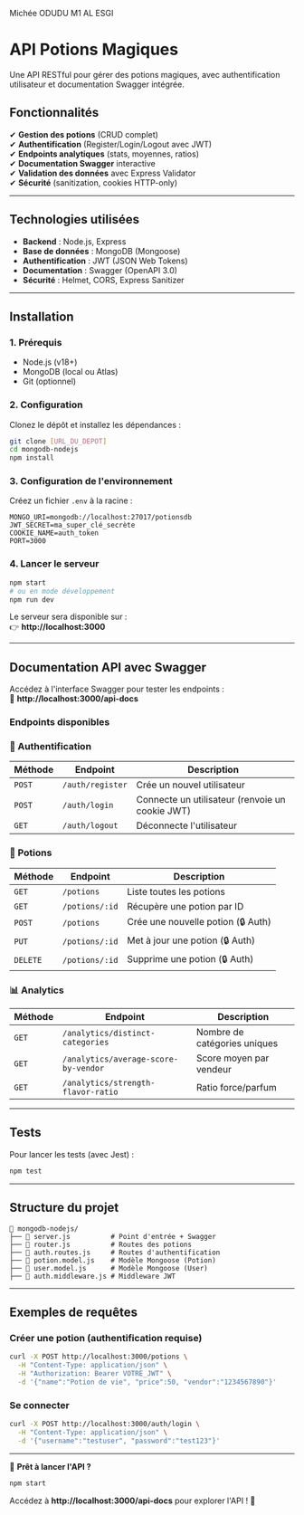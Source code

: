 Michée ODUDU
M1 AL
ESGI

# **API Potions Magiques**  

Une API RESTful pour gérer des potions magiques, avec authentification utilisateur et documentation Swagger intégrée.  

## **Fonctionnalités**  
✔ **Gestion des potions** (CRUD complet)  
✔ **Authentification** (Register/Login/Logout avec JWT)  
✔ **Endpoints analytiques** (stats, moyennes, ratios)  
✔ **Documentation Swagger** interactive  
✔ **Validation des données** avec Express Validator  
✔ **Sécurité** (sanitization, cookies HTTP-only)  

---

## **Technologies utilisées**  
- **Backend** : Node.js, Express  
- **Base de données** : MongoDB (Mongoose)  
- **Authentification** : JWT (JSON Web Tokens)  
- **Documentation** : Swagger (OpenAPI 3.0)  
- **Sécurité** : Helmet, CORS, Express Sanitizer  

---

## **Installation**  

### **1. Prérequis**  
- Node.js (v18+)  
- MongoDB (local ou Atlas)  
- Git (optionnel)  

### **2. Configuration**  
Clonez le dépôt et installez les dépendances :  

```bash
git clone [URL_DU_DEPOT]  
cd mongodb-nodejs  
npm install  
```

### **3. Configuration de l'environnement**  
Créez un fichier `.env` à la racine :  

```env
MONGO_URI=mongodb://localhost:27017/potionsdb  
JWT_SECRET=ma_super_clé_secrète  
COOKIE_NAME=auth_token  
PORT=3000  
```

### **4. Lancer le serveur**  

```bash
npm start  
# ou en mode développement  
npm run dev  
```

Le serveur sera disponible sur :  
👉 **http://localhost:3000**  

---

## **Documentation API avec Swagger**  
Accédez à l'interface Swagger pour tester les endpoints :  
🔗 **http://localhost:3000/api-docs**  

### **Endpoints disponibles**  

### **🔐 Authentification**  
| Méthode | Endpoint | Description |  
|---------|----------|-------------|  
| `POST` | `/auth/register` | Crée un nouvel utilisateur |  
| `POST` | `/auth/login` | Connecte un utilisateur (renvoie un cookie JWT) |  
| `GET` | `/auth/logout` | Déconnecte l'utilisateur |  

### **🧪 Potions**  
| Méthode | Endpoint | Description |  
|---------|----------|-------------|  
| `GET` | `/potions` | Liste toutes les potions |  
| `GET` | `/potions/:id` | Récupère une potion par ID |  
| `POST` | `/potions` | Crée une nouvelle potion (🔒 Auth) |  
| `PUT` | `/potions/:id` | Met à jour une potion (🔒 Auth) |  
| `DELETE` | `/potions/:id` | Supprime une potion (🔒 Auth) |  

### **📊 Analytics**  
| Méthode | Endpoint | Description |  
|---------|----------|-------------|  
| `GET` | `/analytics/distinct-categories` | Nombre de catégories uniques |  
| `GET` | `/analytics/average-score-by-vendor` | Score moyen par vendeur |  
| `GET` | `/analytics/strength-flavor-ratio` | Ratio force/parfum |  

---

## **Tests**  
Pour lancer les tests (avec Jest) :  

```bash
npm test  
```

---

## **Structure du projet**  
```
📁 mongodb-nodejs/
├── 📄 server.js          # Point d'entrée + Swagger
├── 📄 router.js          # Routes des potions
├── 📄 auth.routes.js     # Routes d'authentification
├── 📄 potion.model.js    # Modèle Mongoose (Potion)
├── 📄 user.model.js      # Modèle Mongoose (User)
├── 📄 auth.middleware.js # Middleware JWT

```

---

## **Exemples de requêtes**  

### **Créer une potion (authentification requise)**  
```bash
curl -X POST http://localhost:3000/potions \
  -H "Content-Type: application/json" \
  -H "Authorization: Bearer VOTRE_JWT" \
  -d '{"name":"Potion de vie", "price":50, "vendor":"1234567890"}'
```

### **Se connecter**  
```bash
curl -X POST http://localhost:3000/auth/login \
  -H "Content-Type: application/json" \
  -d '{"username":"testuser", "password":"test123"}'
```

---


🚀 **Prêt à lancer l'API ?**  
```bash
npm start
```  

Accédez à **http://localhost:3000/api-docs** pour explorer l'API ! 🎉